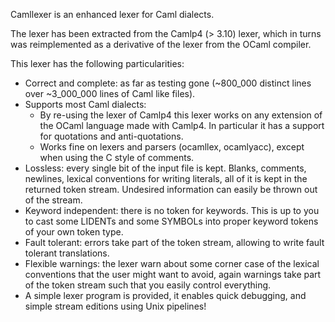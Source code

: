 Camllexer is an enhanced lexer for Caml dialects.

The lexer has been extracted from the Camlp4 (> 3.10) lexer, which in turns
was reimplemented as a derivative of the lexer from the OCaml compiler.

This lexer has the following particularities:

* Correct and complete: as far as testing gone (~800\_000 distinct
  lines over ~3\_000\_000 lines of Caml like files).
* Supports most Caml dialects:
  * By re-using the lexer of Camlp4 this lexer works on any
    extension of the OCaml language made with Camlp4.
    In particular it has a support for quotations and anti-quotations.
  * Works fine on lexers and parsers (ocamllex, ocamlyacc),
    except when using the C style of comments.
* Lossless: every single bit of the input file is kept.
  Blanks, comments, newlines, lexical conventions for writing
  literals, all of it is kept in the returned token stream.
  Undesired information can easily be thrown out of the stream.
* Keyword independent: there is no token for keywords. This
  is up to you to cast some LIDENTs and some SYMBOLs into
  proper keyword tokens of your own token type.
* Fault tolerant: errors take part of the token stream, allowing
  to write fault tolerant translations.
* Flexible warnings: the lexer warn about some corner case of
  the lexical conventions that the user might want to avoid, again
  warnings take part of the token stream such that you easily
  control everything.
* A simple lexer program is provided, it enables quick debugging,
  and simple stream editions using Unix pipelines!
